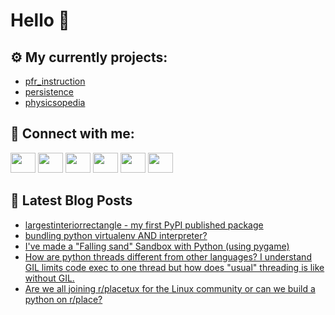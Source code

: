 # Hello 👋

## ⚙️ My currently projects:
- [pfr_instruction](https://github.com/bullbesh/pfr_instruction)
- [persistence](https://github.com/bullbesh/persistence)
- [physicsopedia](https://github.com/bullbesh/physicsopedia)

## 🔎 Connect with me:
[<img height="32" width="40" src="https://cdn.jsdelivr.net/npm/simple-icons@v5/icons/telegram.svg" />](https://t.me/bullbesh)
[<img height="32" width="40" src="https://cdn.jsdelivr.net/npm/simple-icons@v5/icons/vk.svg" />](https://vk.com/bullbesh)
[<img height="32" width="40" src="https://cdn.jsdelivr.net/npm/simple-icons@v5/icons/twitter.svg" />](https://twitter.com/bullbesh1)
[<img height="32" width="40" src="https://cdn.jsdelivr.net/npm/simple-icons@v5/icons/instagram.svg" />](https://www.instagram.com/bullbesh)
[<img height="32" width="40" src="https://cdn.jsdelivr.net/npm/simple-icons@v5/icons/reddit.svg" />](https://www.reddit.com/user/bullbesh)
[<img height="32" width="40" src="https://cdn.jsdelivr.net/npm/simple-icons@v5/icons/youtube.svg" />](https://www.youtube.com/channel/UCtfjRs6uzgq5mfm8S06WTcg)

## 📕 Latest Blog Posts
<!-- BLOG-POST-LIST:START -->
- [largestinteriorrectangle - my first PyPI published package](https://www.reddit.com/r/Python/comments/tu0tfu/largestinteriorrectangle_my_first_pypi_published/)
- [bundling python virtualenv AND interpreter?](https://www.reddit.com/r/Python/comments/ttyskq/bundling_python_virtualenv_and_interpreter/)
- [I&#39;ve made a &quot;Falling sand&quot; Sandbox with Python &lpar;using pygame&rpar;](https://www.reddit.com/r/Python/comments/ttxxxq/ive_made_a_falling_sand_sandbox_with_python_using/)
- [How are python threads different from other languages? I understand GIL limits code exec to one thread but how does &quot;usual&quot; threading is like without GIL.](https://www.reddit.com/r/Python/comments/ttx3k4/how_are_python_threads_different_from_other/)
- [Are we all joining r/placetux for the Linux community or can we build a python on r/place?](https://www.reddit.com/r/Python/comments/ttwg06/are_we_all_joining_rplacetux_for_the_linux/)
<!-- BLOG-POST-LIST:END -->
